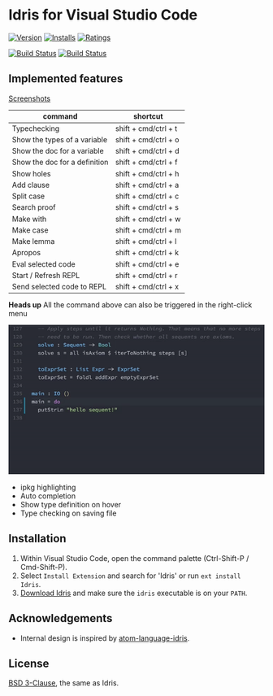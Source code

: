 # Idris for Visual Studio Code

[![Version](http://vsmarketplacebadge.apphb.com/version/zjhmale.Idris.svg)](https://marketplace.visualstudio.com/items?itemName=zjhmale.Idris)
[![Installs](http://vsmarketplacebadge.apphb.com/installs/zjhmale.Idris.svg)](https://marketplace.visualstudio.com/items?itemName=zjhmale.Idris)
[![Ratings](https://vsmarketplacebadge.apphb.com/rating/zjhmale.Idris.svg)](https://marketplace.visualstudio.com/items?itemName=zjhmale.Idris)

[![Build Status](https://travis-ci.org/zjhmale/vscode-idris.svg?branch=master)](https://travis-ci.org/zjhmale/vscode-idris)
[![Build Status](https://ci.appveyor.com/api/projects/status/github/zjhmale/vscode-idris?branch=master&svg=true)](https://ci.appveyor.com/project/zjhmale/vscode-idris)

## Implemented features

[Screenshots](https://github.com/zjhmale/vscode-idris/blob/master/FEATURES.md)

| command | shortcut |
|---|---|
| Typechecking | shift + cmd/ctrl + t |
| Show the types of a variable | shift + cmd/ctrl + o |
| Show the doc for a variable | shift + cmd/ctrl + d |
| Show the doc for a definition | shift + cmd/ctrl + f |
| Show holes | shift + cmd/ctrl + h |
| Add clause | shift + cmd/ctrl + a |
| Split case | shift + cmd/ctrl + c |
| Search proof | shift + cmd/ctrl + s |
| Make with | shift + cmd/ctrl + w |
| Make case | shift + cmd/ctrl + m |
| Make lemma | shift + cmd/ctrl + l |
| Apropos | shift + cmd/ctrl + k |
| Eval selected code | shift + cmd/ctrl + e |
| Start / Refresh REPL | shift + cmd/ctrl + r |
| Send selected code to REPL | shift + cmd/ctrl + x |

**Heads up** All the command above can also be triggered in the right-click menu

![menu](./images/screenshots/menu.gif)

* ipkg highlighting
* Auto completion
* Show type definition on hover
* Type checking on saving file

## Installation

1. Within Visual Studio Code, open the command palette (Ctrl-Shift-P / Cmd-Shift-P).
2. Select `Install Extension` and search for 'Idris' or run `ext install Idris`.
3. [Download Idris](https://www.idris-lang.org/download/) and make sure the `idris` executable is on your `PATH`.

## Acknowledgements

* Internal design is inspired by [atom-language-idris](https://github.com/idris-hackers/atom-language-idris).

## License

[BSD 3-Clause](https://opensource.org/licenses/BSD-3-Clause), the same as Idris.
